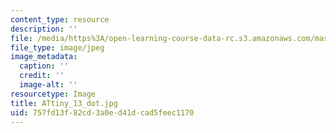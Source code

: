 ```yaml
---
content_type: resource
description: ''
file: /media/https%3A/open-learning-course-data-rc.s3.amazonaws.com/mas-962-special-topics-new-textiles-spring-2010/757fd13f82cd3a0ed41dcad5feec1170_ATtiny_13_dot.jpg
file_type: image/jpeg
image_metadata:
  caption: ''
  credit: ''
  image-alt: ''
resourcetype: Image
title: ATtiny_13_dot.jpg
uid: 757fd13f-82cd-3a0e-d41d-cad5feec1170
---
```

